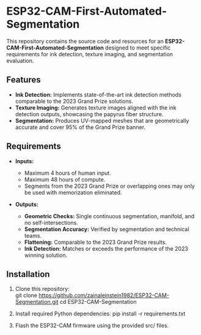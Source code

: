 # ESP32-CAM-First-Automated-Segmentation

This repository contains the source code and resources for an **ESP32-CAM-First-Automated-Segmentation** designed to meet specific requirements for ink detection, texture imaging, and segmentation evaluation.

## Features
- **Ink Detection:** Implements state-of-the-art ink detection methods comparable to the 2023 Grand Prize solutions.
- **Texture Imaging:** Generates texture images aligned with the ink detection outputs, showcasing the papyrus fiber structure.
- **Segmentation:** Produces UV-mapped meshes that are geometrically accurate and cover 95% of the Grand Prize banner.

## Requirements
- **Inputs:**
  - Maximum 4 hours of human input.
  - Maximum 48 hours of compute.
  - Segments from the 2023 Grand Prize or overlapping ones may only be used with memorization eliminated.

- **Outputs:**
  - **Geometric Checks:** Single continuous segmentation, manifold, and no self-intersections.
  - **Segmentation Accuracy:** Verified by segmentation and technical teams.
  - **Flattening:** Comparable to the 2023 Grand Prize results.
  - **Ink Detection:** Matches or exceeds the performance of the 2023 winning solution.

## Installation
1. Clone this repository:   
   git clone https://github.com/zainaleinstein1982/ESP32-CAM-Segmentation.git
   cd ESP32-CAM-Segmentation

2. Install required Python dependencies:
   pip install -r requirements.txt

3. Flash the ESP32-CAM firmware using the provided src/ files.
